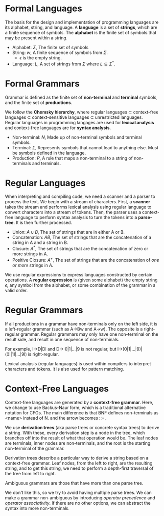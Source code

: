 # Formal Languages

The basis for the design and implementation of programming languages are its alphabet, string, and language. A **language** is a set of **strings**, which are a finite sequence of symbols. The **alphabet** is the finite set of symbols that may be present within a string.

- Alphabet: $\Sigma$, The finite set of symbols.
- String: $w$, A finite sequence of symbols from $\Sigma$.
  - $\epsilon$ is the empty string.
- Language: $L$, A set of strings from $\Sigma$ where $L \subseteq \Sigma^*$.

# Formal Grammars

Grammar is defined as the finite set of **non-terminal** and **terminal** symbols, and the finite set of **productions**.

We follow the **Chomsky hierarchy**, where regular languages $\subset$ context-free languages $\subset$ context-sensitive languages $\subset$ unrestricted languages. Regular languages in programming langages are used for **lexical analysis** and context-free languages are for **syntax analysis**.

- Non-terminal: $N$, Made up of non-terminal symbols and terminal symbols.
- Terminal: $\Sigma$, Represents symbols that cannot lead to anything else. Must be symbols defined in the language.
- Production: $P$, A rule that maps a non-terminal to a string of non-terminals and terminals.

# Regular Languages

When interpreting and compiling code, we need a scanner and a parser to process the text. We begin with a stream of characters. First, a **scanner** takes the stream and performs lexical analysis using regular language to convert characters into a stream of tokens. Then, the parser uses a context-free language to perform syntax analysis to turn the tokens into a **parse-tree**. It is then further processed.

- Union: $A \cup B$, The set of strings that are in either A or B.
- Concatenation: $AB$, The set of strings that are the concatenation of a string in A and a string in B.
- Closure: $A^*$, The set of strings that are the concatenation of zero or more strings in A.
- Positive Closure: $A^+$, The set of strings that are the concatenation of _one or more_ strings in A.

We use regular expressions to express languages constructed by certain operations. A **regular expression** is (given some alphabet) the empty string $\epsilon$, any symbol from the alphabet, or some combination of the grammar in a valid order.

# Regular Grammars

If all productions in a grammar have non-terminals only on the left side, it is a left-regular grammar (such as A->Bw and A->w). The opposite is a right-regular grammar. Regular grammars may only have one non-terminal on the result side, and result in one sequence of non-terminals.

For example, I->D|DI and D-> 0|1|...|9 is not regular, but I->(0|1|...|9)|(0I|1I|...|9I) is right-regular.

Lexical analysis (regular languages) is used within compilers to interpret characters and tokens. It is also used for pattern matching.

# Context-Free Languages

Context-free languages are generated by a **context-free grammar**. Here, we change to use Backus-Naur form, which is a traditional alternative notation for CFGs. The main difference is that BNF defines non-terminals as \<name> instead of N. and the arrow becomes ::=.

We use **derivation trees** (aka parse trees or concrete syntax trees) to derive a string. With these, every derivation step is a node in the tree, which branches off into the result of what that operation would be. The leaf nodes are terminals, inner nodes are non-terminals, and the root is the starting non-terminal of the grammar.

Derivation trees describe a particular way to derive a string based on a context-free grammar. Leaf nodes, from the left to right, are the resulting string, and to get this string, we need to perform a depth-first traversal of the tree from left to right.

Ambiguous grammars are those that have more than one parse tree.

We don't like this, so we try to avoid having multiple parse trees. We can make a grammar non-ambiguous by introducing _operator precedence_ and _operator associativity_. If there are no other options, we can abstract the syntax into more non-terminals.
